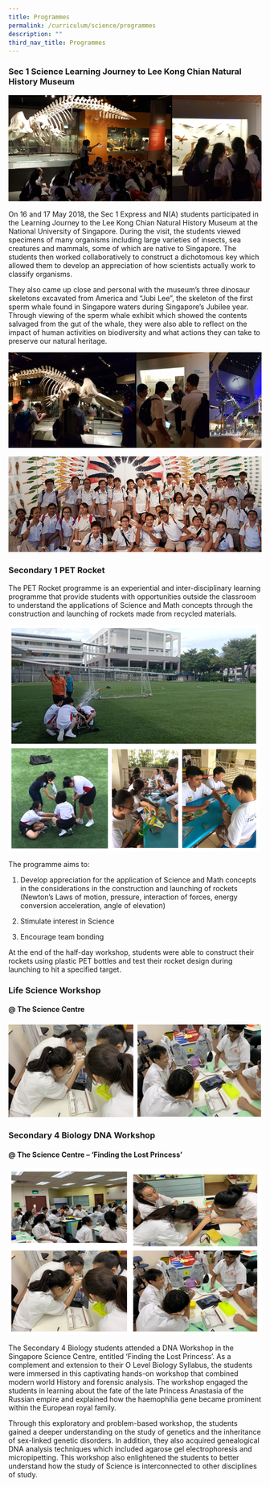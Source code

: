 ```yaml
---
title: Programmes
permalink: /curriculum/science/programmes
description: ""
third_nav_title: Programmes
---
```

### Sec 1 Science Learning Journey to Lee Kong Chian Natural History Museum

![Sec 1 Science Learning Journey to Lee Kong Chian Natural History Museum](/images/LJ%20To%20LKCNHMuseum%201.jpg)

On 16 and 17 May 2018, the Sec 1 Express and N(A) students participated in the Learning Journey to the Lee Kong Chian Natural History Museum at the National University of Singapore. During the visit, the students viewed specimens of many organisms including large varieties of insects, sea creatures and mammals, some of which are native to Singapore. The students then worked collaboratively to construct a dichotomous key which allowed them to develop an appreciation of how scientists actually work to classify organisms. 


They also came up close and personal with the museum’s three dinosaur skeletons excavated from America and “Jubi Lee”, the skeleton of the first sperm whale found in Singapore waters during Singapore’s Jubilee year. Through viewing of the sperm whale exhibit which showed the contents salvaged from the gut of the whale, they were also able to reflect on the impact of human activities on biodiversity and what actions they can take to preserve our natural heritage.

![Sec 1 Science Learning Journey to Lee Kong Chian Natural History Museum](/images/LJ%20To%20LKCNHMuseum%202.jpg)

![Sec 1 Science Learning Journey to Lee Kong Chian Natural History Museum](/images/LJ%20To%20LKCNHMuseum%203.jpg)

### Secondary 1 PET Rocket

The PET Rocket programme is an experiential and inter-disciplinary learning programme that provide students with opportunities outside the classroom to understand the applications of Science and Math concepts through the construction and launching of rockets made from recycled materials.

![Secondary 1 PET Rocket](/images/PETRocket2020.png)

The programme aims to:

1.  Develop appreciation for the application of Science and Math concepts in the considerations in the construction and launching of rockets (Newton’s Laws of motion, pressure, interaction of forces, energy conversion acceleration, angle of elevation)

2.  Stimulate interest in Science

3.  Encourage team bonding

At the end of the half-day workshop, students were able to construct their rockets using plastic PET bottles and test their rocket design during launching to hit a specified target.

### Life Science Workshop <br>
#### @ The Science Centre

![Life Science Workshop](/images/Life%20Science%20Workshop.png)

### Secondary 4 Biology DNA Workshop

#### @ The Science Centre – ‘Finding the Lost Princess’

![Secondary 4 Biology DNA Workshop](/images/BioWCombined.png)

The Secondary 4 Biology students attended a DNA Workshop in the Singapore Science Centre, entitled ‘Finding the Lost Princess’. As a complement and extension to their O Level Biology Syllabus, the students were immersed in this captivating hands-on workshop that combined modern world History and forensic analysis. The workshop engaged the students in learning about the fate of the late Princess Anastasia of the Russian empire and explained how the haemophilia gene became prominent within the European royal family. 




Through this exploratory and problem-based workshop, the students gained a deeper understanding on the study of genetics and the inheritance of sex-linked genetic disorders. In addition, they also acquired genealogical DNA analysis techniques which included agarose gel electrophoresis and micropipetting. This workshop also enlightened the students to better understand how the study of Science is interconnected to other disciplines of study.



